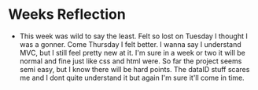# Weeks Reflection
* This week was wild to say the least. Felt so lost on Tuesday I thought I was a gonner. Come Thursday I felt better. I wanna say I understand MVC, but I still feel pretty new at it. I'm sure in a week or two it will be normal and fine just like css and html were. So far the project seems semi easy, but I know there will be hard points. The dataID stuff scares me and I dont quite understand it but again I'm sure it'll come in time.